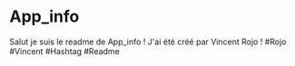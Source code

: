 # App_info
Salut je suis le readme de App_info !
J'ai été créé par Vincent Rojo !
#Rojo
#Vincent
#Hashtag
#Readme